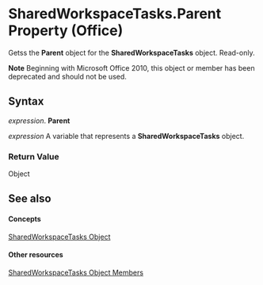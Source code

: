 
# SharedWorkspaceTasks.Parent Property (Office)

Getss the  **Parent** object for the **SharedWorkspaceTasks** object. Read-only.


 **Note**  Beginning with Microsoft Office 2010, this object or member has been deprecated and should not be used.


## Syntax

 _expression_. **Parent**

 _expression_ A variable that represents a **SharedWorkspaceTasks** object.


### Return Value

Object


## See also


#### Concepts


[SharedWorkspaceTasks Object](de26341f-44d1-131e-1dbe-e31f3f68e312.md)
#### Other resources


[SharedWorkspaceTasks Object Members](6323d5c3-b1ed-af53-25e6-e97b22554699.md)
